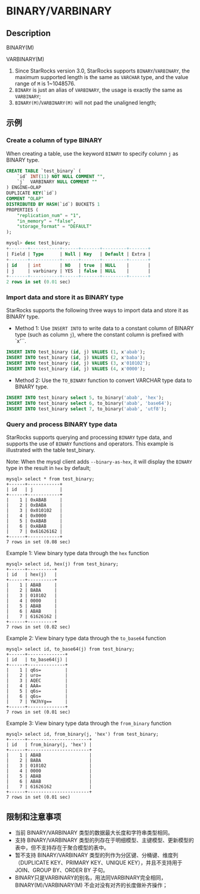 # BINARY/VARBINARY


## Description

BINARY(M)

VARBINARY(M)

1. Since StarRocks version 3.0, StarRocks supports `BINARY`/`VARBINARY`, the maximum supported length is the same as `VARCHAR` type, and the value range of `M` is 1~1048576.
2. `BINARY` is just an alias of `VARBINARY`, the usage is exactly the same as `VARBINARY`;
3. `BINARY(M)`/`VARBINARY(M)` will not pad the unaligned length;

## 示例

### Create a column of type BINARY

When creating a table, use the keyword `BINARY` to specify column `j` as BINARY type.

```SQL
CREATE TABLE `test_binary` (
    `id` INT(11) NOT NULL COMMENT "",
    `j`  VARBINARY NULL COMMENT ""
) ENGINE=OLAP
DUPLICATE KEY(`id`)
COMMENT "OLAP"
DISTRIBUTED BY HASH(`id`) BUCKETS 1
PROPERTIES (
    "replication_num" = "1",
    "in_memory" = "false",
    "storage_format" = "DEFAULT"
);

mysql> desc test_binary;
+-------+-----------+------+-------+---------+-------+
| Field | Type      | Null | Key   | Default | Extra |
+-------+-----------+------+-------+---------+-------+
| id    | int       | NO   | true  | NULL    |       |
| j     | varbinary | YES  | false | NULL    |       |
+-------+-----------+------+-------+---------+-------+
2 rows in set (0.01 sec)

```

### Import data and store it as BINARY type

StarRocks supports the following three ways to import data and store it as BINARY type.

- Method 1: Use `INSERT INTO` to write data to a constant column of BINARY type (such as column `j`), where the constant column is prefixed with `x'``.

```SQL
INSERT INTO test_binary (id, j) VALUES (1, x'abab');
INSERT INTO test_binary (id, j) VALUES (2, x'baba');
INSERT INTO test_binary (id, j) VALUES (3, x'010102');
INSERT INTO test_binary (id, j) VALUES (4, x'0000'); 
```


- Method 2: Use the `TO_BINARY` function to convert VARCHAR type data to BINARY type.

```SQL
INSERT INTO test_binary select 5, to_binary('abab', 'hex');
INSERT INTO test_binary select 6, to_binary('abab', 'base64');
INSERT INTO test_binary select 7, to_binary('abab', 'utf8');
```

### Query and process BINARY type data

StarRocks supports querying and processing `BINARY` type data, and supports the use of `BINARY` functions and operators. This example is illustrated with the table test_binary.

Note: When the mysql client adds `--binary-as-hex`, it will display the `BINARY` type in the result in `hex` by default;


```Plain Text
mysql> select * from test_binary;
+------+------------+
| id   | j          |
+------+------------+
|    1 | 0xABAB     |
|    2 | 0xBABA     |
|    3 | 0x010102   |
|    4 | 0x0000     |
|    5 | 0xABAB     |
|    6 | 0xABAB     |
|    7 | 0x61626162 |
+------+------------+
7 rows in set (0.08 sec)
```

Example 1: View binary type data through the `hex` function
```
mysql> select id, hex(j) from test_binary;
+------+----------+
| id   | hex(j)   |
+------+----------+
|    1 | ABAB     |
|    2 | BABA     |
|    3 | 010102   |
|    4 | 0000     |
|    5 | ABAB     |
|    6 | ABAB     |
|    7 | 61626162 |
+------+----------+
7 rows in set (0.02 sec)
```

Example 2: View binary type data through the `to_base64` function
```
mysql> select id, to_base64(j) from test_binary;
+------+--------------+
| id   | to_base64(j) |
+------+--------------+
|    1 | q6s=         |
|    2 | uro=         |
|    3 | AQEC         |
|    4 | AAA=         |
|    5 | q6s=         |
|    6 | q6s=         |
|    7 | YWJhYg==     |
+------+--------------+
7 rows in set (0.01 sec)
```

Example 3: View binary type data through the `from_binary` function
```
mysql> select id, from_binary(j, 'hex') from test_binary;
+------+-----------------------+
| id   | from_binary(j, 'hex') |
+------+-----------------------+
|    1 | ABAB                  |
|    2 | BABA                  |
|    3 | 010102                |
|    4 | 0000                  |
|    5 | ABAB                  |
|    6 | ABAB                  |
|    7 | 61626162              |
+------+-----------------------+
7 rows in set (0.01 sec)
```


## 限制和注意事项

- 当前 BINARY/VARBINARY 类型的数据最大长度和字符串类型相同。
- 支持 BINARY/VARBINARY 类型的列存在于明细模型、主键模型、更新模型的表中，但不支持存在于聚合模型的表中。
- 暂不支持 BINARY/VARBINARY 类型的列作为分区键、分桶键、维度列（DUPLICATE KEY、PRIMARY KEY、UNIQUE KEY），并且不支持用于 JOIN、GROUP BY、ORDER BY 子句。
- BINARY只是VARBINARY的别名，用法同VARBINARY完全相同，BINARY(M)/VARBINARY(M) 不会对没有对齐的长度做补齐操作；
